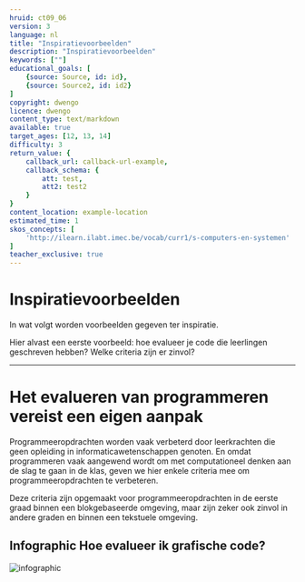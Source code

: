 ```yaml
---
hruid: ct09_06
version: 3
language: nl
title: "Inspiratievoorbeelden"
description: "Inspiratievoorbeelden"
keywords: [""]
educational_goals: [
    {source: Source, id: id}, 
    {source: Source2, id: id2}
]
copyright: dwengo
licence: dwengo
content_type: text/markdown
available: true
target_ages: [12, 13, 14]
difficulty: 3
return_value: {
    callback_url: callback-url-example,
    callback_schema: {
        att: test,
        att2: test2
    }
}
content_location: example-location
estimated_time: 1
skos_concepts: [
    'http://ilearn.ilabt.imec.be/vocab/curr1/s-computers-en-systemen'
]
teacher_exclusive: true
---
```


# Inspiratievoorbeelden

In wat volgt worden voorbeelden gegeven ter inspiratie.

Hier alvast een eerste voorbeeld: hoe evalueer je code die leerlingen geschreven hebben? Welke criteria zijn er zinvol?

----------------------

# Het evalueren van programmeren vereist een eigen aanpak

Programmeeropdrachten worden vaak verbeterd door leerkrachten die geen opleiding in informaticawetenschappen genoten. En omdat programmeren vaak aangewend wordt om met computationeel denken aan de slag te gaan in de klas, geven we hier enkele criteria mee om programmeeropdrachten te verbeteren.

Deze criteria zijn opgemaakt voor programmeeropdrachten in de eerste graad binnen een blokgebaseerde omgeving, maar zijn zeker ook zinvol in andere graden en binnen een tekstuele omgeving.

## Infographic Hoe evalueer ik grafische code?

![infographic](https://github.com/dwengovzw/learning_content/assets/48352335/3d33c7d2-9ae6-4cd4-ba07-01532e64c5e7)
